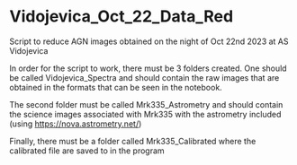 # Vidojevica_Oct_22_Data_Red
Script to reduce AGN images obtained on the night of Oct 22nd 2023 at AS Vidojevica

In order for the script to work, there must be 3 folders created. One should be called Vidojevica_Spectra and should contain the raw images that are obtained in the formats that can be seen in the notebook.

The second folder must be called Mrk335_Astrometry and should contain the science images associated with Mrk335 with the astrometry included (using https://nova.astrometry.net/)

Finally, there must be a folder called Mrk335_Calibrated where the calibrated file are saved to in the program
